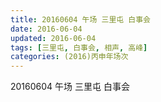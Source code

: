 ```yaml
---
title: 20160604 午场 三里屯 白事会
date: 2016-06-04
updated: 2016-06-04
tags: [三里屯, 白事会, 相声, 高峰] 
categories: (2016)丙申年场次 
---
```

20160604 午场 三里屯 白事会
